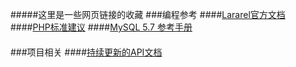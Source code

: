 #####这里是一些网页链接的收藏
###编程参考
####[Lararel官方文档](https://laravel.com/docs/5.7)
####[PHP标准建议](https://www.php-fig.org/)
####[MySQL 5.7 参考手册](https://dev.mysql.com/doc/refman/5.7/en/)
####
###项目相关
####[持续更新的API文档](https://documenter.getpostman.com/view/5368724/RWaPsRDD)
####
